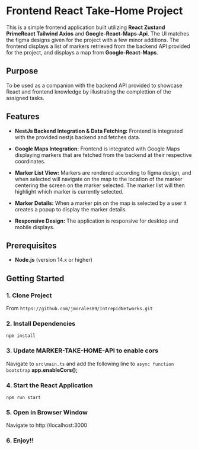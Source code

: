 # Frontend React Take-Home Project

This is a simple frontend application built utilizing **React  Zustand PrimeReact Tailwind Axios** and **Google-React-Maps-Api**. The UI matches the figma designs given for the project with a few minor additions. The frontend displays a list of markers retrieved from the backend API provided for the project, and displays a map from **Google-React-Maps**. 

## Purpose
To be used as a companion with the backend API provided to showcase React and frontend knowledge by illustrating the complettion of the assigned tasks. 

## Features
- **NestJs Backend Integration & Data Fetching:** Frontend is integrated with the provided nestjs backend and fetches data.

- **Google Maps Integration:** Frontend is integrated with Google Maps displaying markers that are fetched from the backend at their respective coordinates.
- **Marker List View:** Markers are rendered according to figma design, and when selected will navigate on the map to the location of the marker centering the screen on the marker selected. The marker list will then highlight which marker is currently selected.

- **Marker Details:** When a marker pin on the map is selected by a user it creates a popup to display the marker details.

- **Responsive Design:** The application is responsive for desktop and mobile displays.

## Prerequisites
- **Node.js** (version 14.x or higher)

## Getting Started

### 1. Clone Project 
From ```https://github.com/jmorales89/IntrepidNetworks.git```

### 2. Install Dependencies
```npm install```

### 3. Update MARKER-TAKE-HOME-API to enable cors
Navigate to ```src\main.ts``` and add the following line to ```async function bootstrap``` **app.enableCors();**

### 4. Start the React Application
```npm run start```

### 5. Open in Browser Window
Navigate to http://localhost:3000

### 6. Enjoy!!


